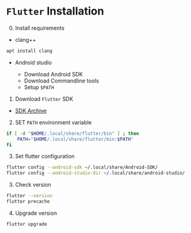 # `Flutter` Installation

0. Install requirements

- clang++

```bash
apt install clang
```

- Android studio

  - Download Android SDK
  - Download Commandline tools
  - Setup `$PATH`

1. Download `Flutter` SDK
  - [SDK Archive](https://docs.flutter.dev/release/archive)

2. SET `PATH` environment variable

```bash
if [ -d "$HOME/.local/share/flutter/bin" ] ; then
    PATH="$HOME/.local/share/flutter/bin:$PATH"
fi
```

3. Set flutter configuration

```bash
flutter config --android-sdk ~/.local/share/Android-SDK/
flutter config --android-studio-dir ~/.local/share/android-studio/
```

3. Check version

```bash
flutter --version
flutter precache
```

4. Upgrade version

```bash
flutter upgrade
```
